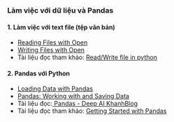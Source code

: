 ### Làm việc với dữ liệu và Pandas

#### **1. Làm việc với text file (tệp văn bản)**

-  [Reading Files with Open](https://www.coursera.org/learn/python-for-applied-data-science-ai/lecture/78ZHl/reading-files-with-open) 
-  [Writing Files with Open](https://www.coursera.org/learn/python-for-applied-data-science-ai/lecture/2ijQE/writing-files-with-open) 
-  Tài liệu đọc tham khảo:  [Read/Write file in python](resources/read-write-file-python.pdf)

#### **2. Pandas với Python**

- [Loading Data with Pandas](https://www.coursera.org/learn/python-for-applied-data-science-ai/lecture/QN5Cl/loading-data-with-pandas) 
-  [Pandas: Working with and Saving Data](https://www.coursera.org/learn/python-for-applied-data-science-ai/lecture/j1yDu/pandas-working-with-and-saving-data)
- Tài liệu đọc:[ Pandas - Deep AI KhanhBlog](https://phamdinhkhanh.github.io/deepai-book/ch_appendix/appendix_pandas.html#)
- Tài liệu đọc tham khảo: [Getting Started with Pandas](https://pandas.pydata.org/docs/getting_started/intro_tutorials/index.html)

